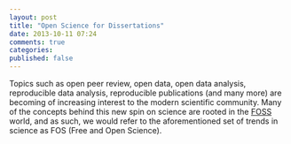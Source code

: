 ```yaml
---
layout: post
title: "Open Science for Dissertations"
date: 2013-10-11 07:24
comments: true
categories: 
published: false
---
```


Topics such as open peer review, open data, open data analysis, reproducible data analysis, reproducible publications (and many more) are becoming of increasing interest to the modern scientific community.
Many of the concepts behind this new spin on science are rooted in the [FOSS](http://en.wikipedia.org/wiki/FOSS) world, and as such, we would refer to the aforementioned set of trends in science as FOS (Free and Open Science).

